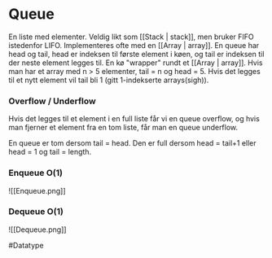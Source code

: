 # Queue
En liste med elementer. Veldig likt som [[Stack | stack]], men bruker FIFO istedenfor LIFO. Implementeres ofte med en [[Array | array]]. En queue har head og tail, head er indeksen til første element i køen, og tail er indeksen til der neste element legges til. En kø "wrapper" rundt et [[Array | array]]. Hvis man har et array med n > 5 elementer, tail = n og head = 5. Hvis det legges til et nytt element vil tail bli 1 (gitt 1-indekserte arrays(sigh)).

### Overflow / Underflow
Hvis det legges til et element i en full liste får vi en queue overflow, og hvis man fjerner et element fra en tom liste, får man en queue underflow.

En queue er tom dersom tail = head. Den er full dersom head = tail+1 eller head = 1 og tail = length.

### Enqueue O(1)
![[Enqueue.png]]

### Dequeue O(1)
![[Dequeue.png]]

#Datatype